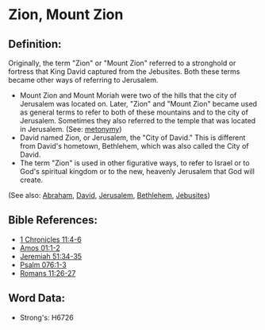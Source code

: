 # Zion, Mount Zion #

## Definition: ##

Originally, the term "Zion" or "Mount Zion" referred to a stronghold or fortress that King David captured from the Jebusites. Both these terms became other ways of referring to Jerusalem.

* Mount Zion and Mount Moriah were two of the hills that the city of Jerusalem was located on. Later, "Zion" and "Mount Zion" became used as general terms to refer to both of these mountains and to the city of Jerusalem. Sometimes they also referred to the temple that was located in Jerusalem. (See: [metonymy](rc://en/ta/man/translate/figs-metonymy))
* David named Zion, or Jerusalem, the "City of David." This is different from David's hometown, Bethlehem, which was also called the City of David.
* The term "Zion" is used in other figurative ways, to refer to Israel or to God's spiritual kingdom or to the new, heavenly Jerusalem that God will create.

(See also: [Abraham](../names/abraham.md), [David](../names/david.md), [Jerusalem](../names/jerusalem.md), [Bethlehem](../names/bethlehem.md), [Jebusites](../names/jebusites.md))

## Bible References: ##

* [1 Chronicles 11:4-6](rc://en/tn/help/1ch/11/04)
* [Amos 01:1-2](rc://en/tn/help/amo/01/01)
* [Jeremiah 51:34-35](rc://en/tn/help/jer/51/34)
* [Psalm 076:1-3](rc://en/tn/help/psa/076/001)
* [Romans 11:26-27](rc://en/tn/help/rom/11/26)

## Word Data: ##

* Strong's: H6726